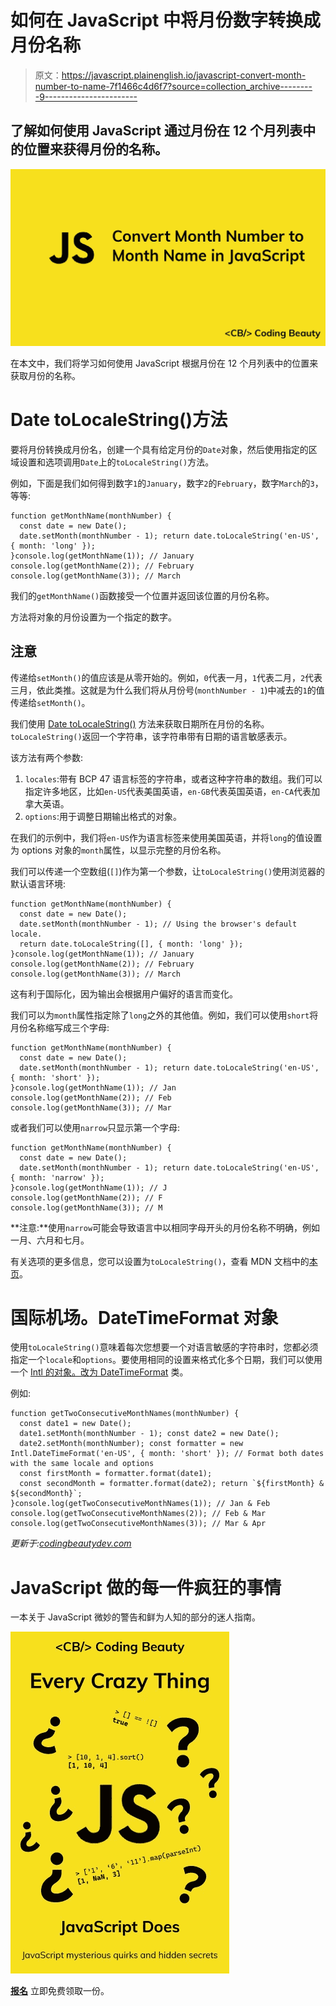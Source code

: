 # 如何在 JavaScript 中将月份数字转换成月份名称

> 原文：<https://javascript.plainenglish.io/javascript-convert-month-number-to-name-7f1466c4d6f7?source=collection_archive---------9----------------------->

## 了解如何使用 JavaScript 通过月份在 12 个月列表中的位置来获得月份的名称。

![](img/920265610271b134808b61c79291b553.png)

在本文中，我们将学习如何使用 JavaScript 根据月份在 12 个月列表中的位置来获取月份的名称。

# Date toLocaleString()方法

要将月份转换成月份名，创建一个具有给定月份的`Date`对象，然后使用指定的区域设置和选项调用`Date`上的`toLocaleString()`方法。

例如，下面是我们如何得到数字`1`的`January`，数字`2`的`February`，数字`March`的`3`，等等:

```
function getMonthName(monthNumber) {
  const date = new Date();
  date.setMonth(monthNumber - 1); return date.toLocaleString('en-US', { month: 'long' });
}console.log(getMonthName(1)); // January
console.log(getMonthName(2)); // February
console.log(getMonthName(3)); // March
```

我们的`getMonthName()`函数接受一个位置并返回该位置的月份名称。

方法将对象的月份设置为一个指定的数字。

## 注意

传递给`setMonth()`的值应该是从零开始的。例如，`0`代表一月，`1`代表二月，`2`代表三月，依此类推。这就是为什么我们将从月份号(`monthNumber - 1`)中减去的`1`的值传递给`setMonth()`。

我们使用 [Date toLocaleString()](https://developer.mozilla.org/en-US/docs/Web/JavaScript/Reference/Global_Objects/Date/toLocaleString) 方法来获取日期所在月份的名称。`toLocaleString()`返回一个字符串，该字符串带有日期的语言敏感表示。

该方法有两个参数:

1.  `locales`:带有 BCP 47 语言标签的字符串，或者这种字符串的数组。我们可以指定许多地区，比如`en-US`代表美国英语，`en-GB`代表英国英语，`en-CA`代表加拿大英语。
2.  `options`:用于调整日期输出格式的对象。

在我们的示例中，我们将`en-US`作为语言标签来使用美国英语，并将`long`的值设置为 options 对象的`month`属性，以显示完整的月份名称。

我们可以传递一个空数组(`[]`)作为第一个参数，让`toLocaleString()`使用浏览器的默认语言环境:

```
function getMonthName(monthNumber) {
  const date = new Date();
  date.setMonth(monthNumber - 1); // Using the browser's default locale.
  return date.toLocaleString([], { month: 'long' });
}console.log(getMonthName(1)); // January
console.log(getMonthName(2)); // February
console.log(getMonthName(3)); // March
```

这有利于国际化，因为输出会根据用户偏好的语言而变化。

我们可以为`month`属性指定除了`long`之外的其他值。例如，我们可以使用`short`将月份名称缩写成三个字母:

```
function getMonthName(monthNumber) {
  const date = new Date();
  date.setMonth(monthNumber - 1); return date.toLocaleString('en-US', { month: 'short' });
}console.log(getMonthName(1)); // Jan
console.log(getMonthName(2)); // Feb
console.log(getMonthName(3)); // Mar
```

或者我们可以使用`narrow`只显示第一个字母:

```
function getMonthName(monthNumber) {
  const date = new Date();
  date.setMonth(monthNumber - 1); return date.toLocaleString('en-US', { month: 'narrow' });
}console.log(getMonthName(1)); // J
console.log(getMonthName(2)); // F
console.log(getMonthName(3)); // M
```

**注意:**使用`narrow`可能会导致语言中以相同字母开头的月份名称不明确，例如一月、六月和七月。

有关选项的更多信息，您可以设置为`toLocaleString()`，查看 MDN 文档中的[本页](https://developer.mozilla.org/en-US/docs/Web/JavaScript/Reference/Global_Objects/Intl/DateTimeFormat/DateTimeFormat)。

# 国际机场。DateTimeFormat 对象

使用`toLocaleString()`意味着每次您想要一个对语言敏感的字符串时，您都必须指定一个`locale`和`options`。要使用相同的设置来格式化多个日期，我们可以使用一个 [Intl 的对象。改为 DateTimeFormat](https://developer.mozilla.org/en-US/docs/Web/JavaScript/Reference/Global_Objects/Intl/DateTimeFormat) 类。

例如:

```
function getTwoConsecutiveMonthNames(monthNumber) {
  const date1 = new Date();
  date1.setMonth(monthNumber - 1); const date2 = new Date();
  date2.setMonth(monthNumber); const formatter = new Intl.DateTimeFormat('en-US', { month: 'short' }); // Format both dates with the same locale and options
  const firstMonth = formatter.format(date1);
  const secondMonth = formatter.format(date2); return `${firstMonth} & ${secondMonth}`;
}console.log(getTwoConsecutiveMonthNames(1)); // Jan & Feb
console.log(getTwoConsecutiveMonthNames(2)); // Feb & Mar
console.log(getTwoConsecutiveMonthNames(3)); // Mar & Apr
```

*更新于:*[*codingbeautydev.com*](https://cbdev.link/e3a115)

# JavaScript 做的每一件疯狂的事情

一本关于 JavaScript 微妙的警告和鲜为人知的部分的迷人指南。

![](img/143ee152ba78025ea8643ba5b9726a20.png)

[**报名**](https://cbdev.link/d3c4eb) 立即免费领取一份。